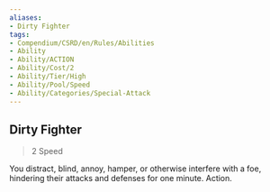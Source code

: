 ```yaml
---
aliases:
- Dirty Fighter
tags:
- Compendium/CSRD/en/Rules/Abilities
- Ability
- Ability/ACTION
- Ability/Cost/2
- Ability/Tier/High
- Ability/Pool/Speed
- Ability/Categories/Special-Attack
---
```


  
## Dirty Fighter  
>2  Speed  
  
You distract, blind, annoy, hamper, or otherwise interfere with a foe, hindering their attacks and defenses for one minute. Action.